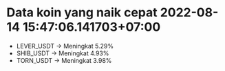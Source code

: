 # Data koin yang naik cepat 2022-08-14 15:47:06.141703+07:00

* LEVER_USDT -> Meningkat 5.29%
* SHIB_USDT -> Meningkat 4.93%
* TORN_USDT -> Meningkat 3.98%
